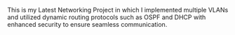 This is my Latest Networking Project in which I implemented multiple VLANs and utilized dynamic routing protocols such as OSPF and DHCP with enhanced security to ensure seamless communication.
